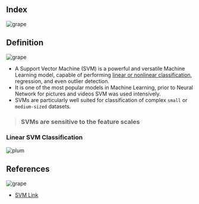 ## Index
![grape](https://user-images.githubusercontent.com/12748752/126882595-d1f5449e-14bb-4ab3-809c-292caf0858a1.png)

## Definition
![grape](https://user-images.githubusercontent.com/12748752/126882595-d1f5449e-14bb-4ab3-809c-292caf0858a1.png)
* A Support Vector Machine (SVM) is a powerful and versatile Machine Learning model, capable of performing [linear or nonlinear classification](https://github.com/iAmKankan/MachineLearning_With_Python/blob/master/README.md#linear-classification-vs-non-linear-classification), regression, and even outlier detection. 
* It is one of the most popular models in Machine Learning, prior to Neural Network for pictures and videos SVM was used intensively.
* SVMs are particularly well suited for classification of complex `small` or `medium-sized` datasets.
> ### SVMs are sensitive to the feature scales

### Linear SVM Classification
![plum](https://user-images.githubusercontent.com/12748752/126882596-b9ba4645-7001-435e-9a3c-d4416a2543c1.png)


## References
![grape](https://user-images.githubusercontent.com/12748752/126882595-d1f5449e-14bb-4ab3-809c-292caf0858a1.png)
* [SVM Link](http://www.statsoft.com/Textbook/Support-Vector-Machines#index)
